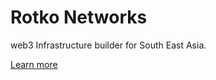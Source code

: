 # Rotko Networks

web3 Infrastructure builder for South East Asia.

[Learn more](https://rotko.net/docs)
